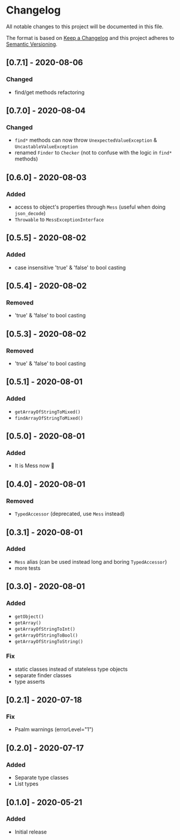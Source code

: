 # Changelog
All notable changes to this project will be documented in this file.

The format is based on [Keep a Changelog](http://keepachangelog.com/en/1.0.0/)
and this project adheres to [Semantic Versioning](http://semver.org/spec/v2.0.0.html).

## [0.7.1] - 2020-08-06
### Changed
- find/get methods refactoring

## [0.7.0] - 2020-08-04
### Changed
- `find*` methods can now throw `UnexpectedValueException` & `UncastableValueException`
- renamed `Finder` to `Checker` (not to confuse with the logic in `find*` methods)

## [0.6.0] - 2020-08-03
### Added
- access to object's properties through `Mess` (useful when doing `json_decode`)
- `Throwable` to `MessExceptionInterface`

## [0.5.5] - 2020-08-02
### Added
- case insensitive 'true' & 'false' to bool casting

## [0.5.4] - 2020-08-02
### Removed
- 'true' & 'false' to bool casting

## [0.5.3] - 2020-08-02
### Removed
- 'true' & 'false' to bool casting

## [0.5.1] - 2020-08-01
### Added
- `getArrayOfStringToMixed()`
- `findArrayOfStringToMixed()`

## [0.5.0] - 2020-08-01
### Added
- It is Mess now 🍺

## [0.4.0] - 2020-08-01
### Removed
- `TypedAccessor` (deprecated, use `Mess` instead)

## [0.3.1] - 2020-08-01
### Added
- `Mess` alias (can be used instead long and boring `TypedAccessor`)
- more tests

## [0.3.0] - 2020-08-01
### Added
- `getObject()`
- `getArray()`
- `getArrayOfStringToInt()`
- `getArrayOfStringToBool()`
- `getArrayOfStringToString()`

### Fix
- static classes instead of stateless type objects
- separate finder classes
- type asserts 

## [0.2.1] - 2020-07-18
### Fix
- Psalm warnings (errorLevel="1")

## [0.2.0] - 2020-07-17
### Added
- Separate type classes
- List types

## [0.1.0] - 2020-05-21
### Added
- Initial release